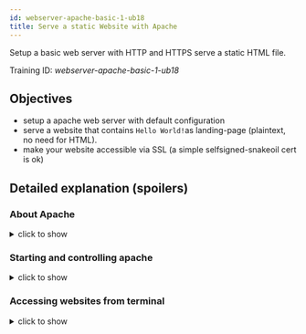 ```yaml
---
id: webserver-apache-basic-1-ub18
title: Serve a static Website with Apache
---
```


Setup a basic web server with HTTP and HTTPS serve a static HTML file.

Training ID: *webserver-apache-basic-1-ub18*

## Objectives
- setup a apache web server with default configuration
- serve a website that contains `Hello World!`as landing-page (plaintext, no need for HTML).
- make your website accessible via SSL (a simple selfsigned-snakeoil cert is ok)

## Detailed explanation (spoilers)
### About Apache
<details><summary>click to show</summary>
<p>

The Apache HTTP Server or short just *Apache* is one of the internets first, and most used, web server. Originally based on the *NCSA HTTPd* server, 
you'll still find it referenced as *httpd*(**H**yper**t**ext **T**ransfer **P**rotocol **d**aemon).

One reason of it's popularity is the ability to quickly add features through dynamically loadable modules. However, this also makes it a bit 
clunky compared to alternatives like nginx, which is optimized for performance. 

Apache is also part of the popular *LAMP* Stack - which is a bundle of **L**inux, **A**pache, **M**ySQL, and **P**HP". Generally speaking this refers to installing:
- an operating system
- a web server
- a database
- and an interpreter to create dynamic websites (without it, a web server usually just serves HTML content only)

External resources
- [Apache's website](https://httpd.apache.org/)
- [nginx's website](https://www.nginx.com/resources/wiki/)
- [nginx's take on "nginx vs. apache"](https://www.nginx.com/blog/nginx-vs-apache-our-view/)
- [An overview of popular Webservers](https://maccablo.com/web-servers-a-detailed-overview-popular-webservers/)
- [Wikipedia: LAMP](https://en.wikipedia.org/wiki/LAMP_(software_bundle))
</p>
</details>

### Starting and controlling apache
<details><summary>click to show</summary>
<p>

There are a few ways to manage programs in Linux. To understand older tutorials and books, you should know some of them.
The full story is quite complex and an interesting read for later. For now, just remember that 
`systemctrl` should always do the trick. 

- `sudo service programX start` This was the *old* command till Ubuntu 14.10. Used with SysVinit.
- `sudo systemctl start programX` This is the modern and universal approach. Used by systemd - a system and service manager.


There is even an extra program to control apache:
- `sudo apache2ctrl start` Since Ubuntu 16.04 this is already replaced and liked to the `systemctl` command.


Additional info:
- To check the status of a program, use `sudo systemctl status programX`
- Not all programs are stating automatically during the system start-up. Use `sudo systemctl enable programX` to enable the autostart.

External resources
- [Discussion: Difference between systemctl init.d and service](https://askubuntu.com/a/911543)
- [Commands SysVinit vs Systemd ](https://fedoraproject.org/wiki/SysVinit_to_Systemd_Cheatsheet)
</p>
</details>

### Accessing websites from terminal
<details><summary>click to show</summary>
<p>

Since you're in a terminal, you'll have to judge the status of websites by text-information only. There are a few tools for that e.g. :

- curl: a tool that can handle almost every internet-related protocol
- lynx: a text-based web-browser. It can't handle complex/modern websites or technologies. But it'll give you a visual representation of the website

Always keep in mind what information you're interested in. E.g:
- accessing "localhost" will only give you a status of the local web server. Users will access your web server via it's public IP or FQDN
- web servers will always send response status codes(e.g. 200 or 404). These codes are only visible in the HTTP header fields. Try `curl -v`
- ports and protocols are important. When checking websites, also check what protocol(e.g. try `curl -v http://wikipedia.com:443`)


External resources
- [HTTP headers - by Mozilla](https://developer.mozilla.org/en-US/docs/Web/HTTP/Headers)  
- [HTTP response status codes - by Mozilla](https://developer.mozilla.org/en-US/docs/Web/HTTP/Status)

</p>
</details>